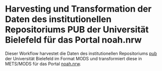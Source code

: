 # Harvesting und Transformation der Daten des institutionellen Repositoriums PUB der Universität Bielefeld für das Portal noah.nrw
Dieser Workflow harvestet die Daten des institutionellen Repositoriums [pub](https://pub.uni-bielefeld.de) der Universität Bielefeld im Format MODS und transformiert diese in METS/MODS für das Portal [noah.nrw](https://noah.nrw).
